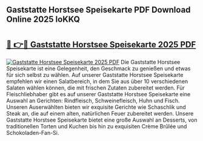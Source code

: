## Gaststatte Horstsee Speisekarte PDF Download Online 2025 loKKQ

# <h2><a href="http://gc971ks.nevu.top/?p=Gaststatte+Horstsee+Speisekarte">🔗 👉🔴 Gaststatte Horstsee Speisekarte 2025 PDF</a></h2>

[![Gaststatte Horstsee Speisekarte 2025 PDF](https://i.imgur.com/dBaPXMq.png)](http://gc971ks.nevu.top/?p=Gaststatte+Horstsee+Speisekarte)
Die Gaststatte Horstsee Speisekarte ist eine Gelegenheit, den Geschmack zu genießen und etwas für sich selbst zu wählen. Auf unserer Gaststatte Horstsee Speisekarte empfehlen wir einen Salatbereich, in dem Sie aus über 10 verschiedenen Salaten wählen können, die mit frischen Zutaten zubereitet werden. Für Fleischliebhaber gibt es auf unserer Gaststatte Horstsee Speisekarte eine Auswahl an Gerichten: Rindfleisch, Schweinefleisch, Huhn und Fisch. Unseren Auserwählten bieten wir exquisite Gerichte wie Schaschlik und Steak an, die auf einem alten, natürlichen Feuer zubereitet werden. Unsere Gaststatte Horstsee Speisekarte bietet eine große Auswahl an Desserts, von traditionellen Torten und Kuchen bis hin zu exquisiten Crème Brûlée und Schokoladen-Fan-Si.

